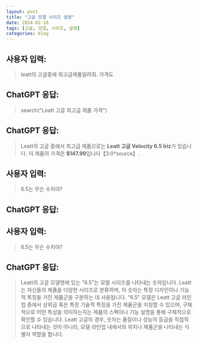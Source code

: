 ```yaml
---
layout: post
title: "고글 모델 시리즈 설명"
date: 2024-02-18
tags: [고글, 모델, 시리즈, 설명]
categories: blog
---
```


## 사용자 입력:
> leatt의 고글중에 최고급제품알려줘. 가격도

## ChatGPT 응답:
> search("Leatt 고글 최고급 제품 가격")

## ChatGPT 응답:
> Leatt의 고글 중에서 최고급 제품으로는 **Leatt 고글 Velocity 6.5 Iriz**가 있습니다. 이 제품의 가격은 **$147.99**입니다【3:0†source】.

## 사용자 입력:
> 6.5는 무슨 수치야?

## ChatGPT 응답:
> 

## 사용자 입력:
> 6.5는 무슨 수치야?

## ChatGPT 응답:
> Leatt의 고글 모델명에 있는 "6.5"는 모델 시리즈를 나타내는 숫자입니다. Leatt는 자신들의 제품을 다양한 시리즈로 분류하며, 이 숫자는 특정 디자인이나 기능적 특징을 가진 제품군을 구분하는 데 사용됩니다. "6.5" 모델은 Leatt 고글 라인업 중에서 상위급 혹은 특정 기술적 특징을 가진 제품군을 지칭할 수 있으며, 구체적으로 어떤 특성을 의미하는지는 제품의 스펙이나 기능 설명을 통해 구체적으로 확인할 수 있습니다. Leatt 고글의 경우, 숫자는 품질이나 성능의 등급을 직접적으로 나타내는 것이 아니라, 모델 라인업 내에서의 위치나 제품군을 나타내는 식별자 역할을 합니다.

